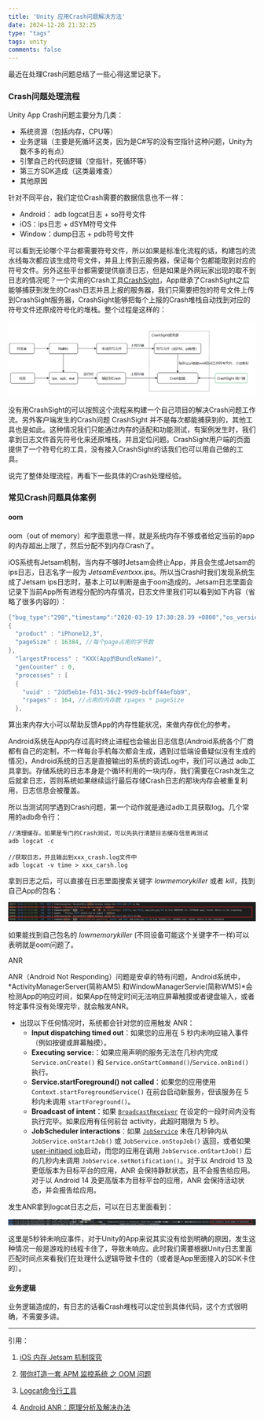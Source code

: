 ```yaml
---
title: 'Unity 应用Crash问题解决方法'
date: 2024-12-28 21:32:25
type: "tags"
tags: unity
comments: false
---
```


最近在处理Crash问题总结了一些心得这里记录下。

### Crash问题处理流程

Unity App Crash问题主要分为几类：

* 系统资源（包括内存，CPU等）
* 业务逻辑（主要是死循环这类，因为是C#写的没有空指针这种问题，Unity为数不多的有点）
* 引擎自己的代码逻辑（空指针，死循环等）
* 第三方SDK造成（这类最难查）
* 其他原因

针对不同平台，我们定位Crash需要的数据信息也不一样：

* Android： adb logcat日志 + so符号文件
* iOS：ips日志 + dSYM符号文件
* Window：dump日志 + pdb符号文件

可以看到无论哪个平台都需要符号文件，所以如果是标准化流程的话，构建包的流水线每次都应该生成符号文件，并且上传到云服务器，保证每个包都能取到对应的符号文件。另外这些平台都需要提供崩溃日志，但是如果是外网玩家出现的取不到日志的情况呢？一个实用的Crash工具[CrashSight](https://crashsight.qq.com/)，App继承了CrashSight之后能够捕获到发生的Crash日志并且上报的服务器，我们只需要把包的符号文件上传到CrashSight服务器，CrashSight能够把每个上报的Crash堆栈自动找到对应的符号文件还原成符号化的堆栈。整个过程是这样的：

![](/images/crash/crashsight_flow.png)

没有用CrashSight的可以按照这个流程来构建一个自己项目的解决Crash问题工作流。另外客户端发生的Crash问题 CrashSight 并不是每次都能捕获到的，其他工具也是如此。这种情况我们只能通过内存的适配和功能测试，有案例发生时，我们拿到日志文件首先符号化来还原堆栈，并且定位问题。CrashSight用户端的页面提供了一个符号化的工具，没有接入CrashSight的话我们也可以用自己做的工具。

说完了整体处理流程，再看下一些具体的Crash处理经验。

### 常见Crash问题具体案例

#### oom 

oom（out of memory）和字面意思一样，就是系统内存不够或者给定当前的app的内存超出上限了，然后分配不到内存Crash了。

iOS系统有Jetsam机制，当内存不够时Jetsam会终止App，并且会生成Jetsam的ips日志，日志名字一般为  *JetsamEventxxx.ips*。所以当Crash时我们发现系统生成了Jetsam ips日志时，基本上可以判断是由于oom造成的。Jetsam日志里面会记录下当前App所有进程分配的内存情况，日志文件里我们可以看到如下内容（省略了很多内容的）：
```c#
{"bug_type":"298","timestamp":"2020-03-19 17:30:28.39 +0800","os_version":"iPhone OS 13.3.1 (17D50)","incident_id":"7F111601-BC7A-4BD7-F468-CE3370053097"}
{
  "product" : "iPhone12,3",
  "pageSize" : 16384, //每个page占用的字节数
},
  "largestProcess" : "XXX(App的BundleName)",
  "genCounter" : 0,
  "processes" : [
  {
    "uuid" : "2dd5eb1e-fd31-36c2-99d9-bcbff44efbb9",
    "rpages" : 164, //占用的内存数 rpages * pageSize
  },
```

算出来内存大小可以帮助反馈App的内存性能状况，来做内存优化的参考。

Android系统在App内存过高时终止进程也会输出日志信息(Android系统各个厂商都有自己的定制，不一样每台手机每次都会生成，遇到过低端设备疑似没有生成的情况)，Android系统的日志是直接输出的系统的调试Log中，我们可以通过 adb工具拿到。存储系统的日志本身是个循环利用的一块内存，我们需要在Crash发生之后就拿日志，否则系统如果继续运行最后存储Crash日志的那块内存会被重复利用，日志信息会被覆盖。

所以当测试同学遇到Crash问题，第一个动作就是通过adb工具获取log。几个常用的adb命令行：

```shell
//清理缓存。如果是专门的Crash测试，可以先执行清楚日志缓存信息再测试
adb logcat -c

//获取日志，并且输出到xxx_crash.log文件中
adb logcat -v time > xxx_carsh.log
```

拿到日志之后，可以直接在日志里面搜索关键字 *lowmemorykiller* 或者 *kill*，找到自己App的包名：

![low_memory_killer](../../images/crash/low_memory_killer.png)

如果能找到自己包名的 *lowmemorykiller* (不同设备可能这个关键字不一样)可以表明就是oom问题了。

ANR

ANR（Android Not Responding）问题是安卓的特有问题，Android系统中，*ActivityManagerServer(简称AMS) 和WindowManagerServie(简称WMS)*会检测App的响应时间，如果App在特定时间无法响应屏幕触摸或者键盘输入，或者特定事件没有处理完毕，就会触发ANR。

* 出现以下任何情况时，系统都会针对您的应用触发 ANR：
  - **Input dispatching timed out**：如果您的应用在 5 秒内未响应输入事件（例如按键或屏幕触摸）。
  - **Executing service:**：如果应用声明的服务无法在几秒内完成 `Service.onCreate()` 和 `Service.onStartCommand()`/`Service.onBind()` 执行。
  - **Service.startForeground() not called**：如果您的应用使用 `Context.startForegroundService()` 在前台启动新服务，但该服务在 5 秒内未调用 `startForeground()`。
  - **Broadcast of intent**：如果 [`BroadcastReceiver`](https://developer.android.com/reference/android/content/BroadcastReceiver?hl=zh-cn) 在设定的一段时间内没有执行完毕。如果应用有任何前台 activity，此超时期限为 5 秒。
  - **JobScheduler interactions**：如果 [`JobService`](https://developer.android.com/reference/android/app/job/JobService?hl=zh-cn) 未在几秒钟内从 `JobService.onStartJob()` 或 `JobService.onStopJob()` 返回，或者如果[user-initiaed job](https://developer.android.com/reference/android/app/job/JobParameters?hl=zh-cn#isUserInitiatedJob())启动，而您的应用在调用 `JobService.onStartJob()` 后的几秒内未调用 `JobService.setNotification()`。对于以 Android 13 及更低版本为目标平台的应用，ANR 会保持静默状态，且不会报告给应用。对于以 Android 14 及更高版本为目标平台的应用，ANR 会保持活动状态，并会报告给应用。

发生ANR拿到logcat日志之后，可以在日志里面看到：

![anr](../../images/crash/anr.jpg)

这里是5秒钟未响应事件，对于Unity的App来说其实没有给到明确的原因，发生这种情况一般是游戏的线程卡住了，导致未响应。此时我们需要根据Unity日志里面匹配时间点来看我们在处理什么逻辑导致卡住的（或者是App里面接入的SDK卡住的）。

#### 业务逻辑

业务逻辑造成的，有日志的话看Crash堆栈可以定位到具体代码，这个方式很明确，不需要多讲。



---

引用：

1. [iOS 内存 Jetsam 机制探究](https://juejin.cn/post/6844903508848689166)

2. [带你打造一套 APM 监控系统 之 OOM 问题](https://cloud.tencent.com/developer/inventory/513/article/1662232)
3. [Logcat命令行工具](https://developer.android.com/tools/logcat?hl=zh-cn)
4. [Android ANR：原理分析及解决办法](https://juejin.cn/post/7018172565369651230)

